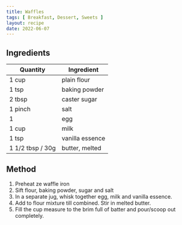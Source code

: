 ```yaml
---
title: Waffles
tags: [ Breakfast, Dessert, Sweets ]
layout: recipe
date: 2022-06-07
---
```

## Ingredients

|Quantity|Ingredient
|-|-
|1 cup|plain flour
|1 tsp|baking powder
|2 tbsp|caster sugar
|1 pinch|salt
|1|egg
|1 cup|milk
|1 tsp|vanilla essence
|1 1/2 tbsp / 30g|butter, melted


## Method

1. Preheat ze waffle iron
2. Sift flour, baking powder, sugar and salt
3. In a separate jug, whisk together egg, milk and vanilla essence. 
4. Add to flour mixture till combined. Stir in melted butter.
5. Fill the cup measure to the brim full of batter and pour/scoop out completely.

    
